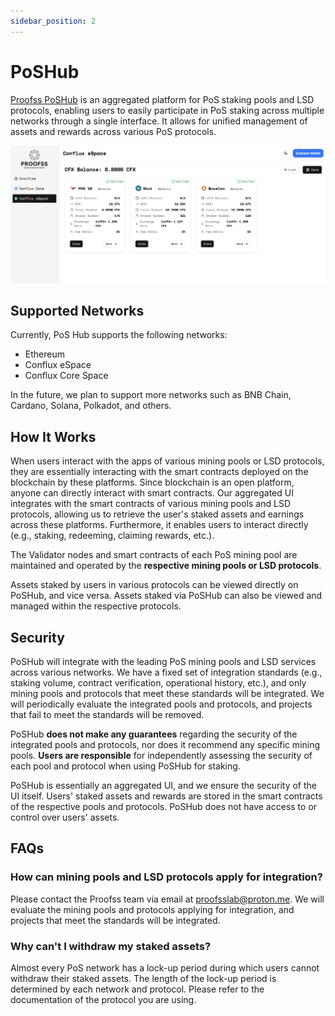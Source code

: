 ```yaml
---
sidebar_position: 2
---
```


# PoSHub

[Proofss PoSHub](https://hub.proofss.com/) is an aggregated platform for PoS staking pools and LSD protocols, enabling users to easily participate in PoS staking across multiple networks through a single interface. It allows for unified management of assets and rewards across various PoS protocols.

![](./imgs/pos-hub-espace.jpg)

## Supported Networks

Currently, PoS Hub supports the following networks:

- Ethereum  
- Conflux eSpace  
- Conflux Core Space  

In the future, we plan to support more networks such as BNB Chain, Cardano, Solana, Polkadot, and others.

## How It Works

When users interact with the apps of various mining pools or LSD protocols, they are essentially interacting with the smart contracts deployed on the blockchain by these platforms. Since blockchain is an open platform, anyone can directly interact with smart contracts. Our aggregated UI integrates with the smart contracts of various mining pools and LSD protocols, allowing us to retrieve the user's staked assets and earnings across these platforms. Furthermore, it enables users to interact directly (e.g., staking, redeeming, claiming rewards, etc.).

The Validator nodes and smart contracts of each PoS mining pool are maintained and operated by the **respective mining pools or LSD protocols**.

Assets staked by users in various protocols can be viewed directly on PoSHub, and vice versa. Assets staked via PoSHub can also be viewed and managed within the respective protocols.

## Security

PoSHub will integrate with the leading PoS mining pools and LSD services across various networks. We have a fixed set of integration standards (e.g., staking volume, contract verification, operational history, etc.), and only mining pools and protocols that meet these standards will be integrated. We will periodically evaluate the integrated pools and protocols, and projects that fail to meet the standards will be removed.

PoSHub **does not make any guarantees** regarding the security of the integrated pools and protocols, nor does it recommend any specific mining pools. **Users are responsible** for independently assessing the security of each pool and protocol when using PoSHub for staking.

PoSHub is essentially an aggregated UI, and we ensure the security of the UI itself. Users' staked assets and rewards are stored in the smart contracts of the respective pools and protocols. PoSHub does not have access to or control over users' assets.

## FAQs

### How can mining pools and LSD protocols apply for integration?

Please contact the Proofss team via email at proofsslab@proton.me. We will evaluate the mining pools and protocols applying for integration, and projects that meet the standards will be integrated.

### Why can't I withdraw my staked assets?

Almost every PoS network has a lock-up period during which users cannot withdraw their staked assets. The length of the lock-up period is determined by each network and protocol. Please refer to the documentation of the protocol you are using.
